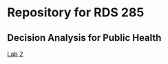 # Repository for RDS 285
## Decision Analysis for Public Health


[Lab 2](https://github.com/jacobjameson/rds285/tree/main/lab_2)
